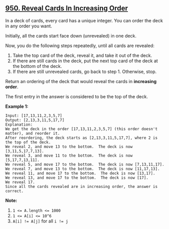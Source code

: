 ## [950. Reveal Cards In Increasing Order](https://leetcode.com/problems/reveal-cards-in-increasing-order/)

In a deck of cards, every card has a unique integer.  You can order the deck in any order you want.

Initially, all the cards start face down (unrevealed) in one deck.

Now, you do the following steps repeatedly, until all cards are revealed:

1. Take the top card of the deck, reveal it, and take it out of the deck.
2. If there are still cards in the deck, put the next top card of the deck at the bottom of the deck.
3. If there are still unrevealed cards, go back to step 1.  Otherwise, stop.

Return an ordering of the deck that would reveal the cards in **increasing order**.

The first entry in the answer is considered to be the top of the deck.

**Example 1:**

```$xslt
Input: [17,13,11,2,3,5,7]
Output: [2,13,3,11,5,17,7]
Explanation: 
We get the deck in the order [17,13,11,2,3,5,7] (this order doesn't matter), and reorder it.
After reordering, the deck starts as [2,13,3,11,5,17,7], where 2 is the top of the deck.
We reveal 2, and move 13 to the bottom.  The deck is now [3,11,5,17,7,13].
We reveal 3, and move 11 to the bottom.  The deck is now [5,17,7,13,11].
We reveal 5, and move 17 to the bottom.  The deck is now [7,13,11,17].
We reveal 7, and move 13 to the bottom.  The deck is now [11,17,13].
We reveal 11, and move 17 to the bottom.  The deck is now [13,17].
We reveal 13, and move 17 to the bottom.  The deck is now [17].
We reveal 17.
Since all the cards revealed are in increasing order, the answer is correct.
```
 
**Note:**

1. `1 <= A.length <= 1000`
2. `1 <= A[i] <= 10^6`
3. `A[i] != A[j]` for all `i != j`
